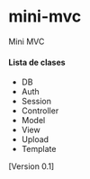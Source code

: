 # mini-mvc
Mini MVC

 #### Lista de clases
- DB
- Auth
- Session
- Controller
- Model
- View
- Upload
- Template


[Version 0.1] 


 